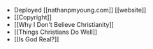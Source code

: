- Deployed [[nathanpmyoung.com]] [[website]]
- [[Copyright]]
- [[Why I Don't Believe Christianity]]
- [[Things Christians Do Well]]
- [[Is God Real?]]